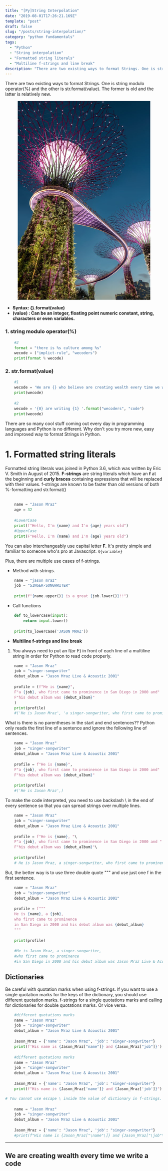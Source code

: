 ```yaml
---
title: "[Py]String Interpolation"
date: "2019-08-01T17:26:21.169Z"
template: "post"
draft: false
slug: "/posts/string-interpolation/"
category: "python fundamentals"
tags:
  - "Python"
  - "String interpolation"
  - "Formatted string literals"
  - "Multiline f-strings and line break"
description: "There are two existing ways to format Strings. One is string modulo operator(%) and the other is str.format(value). The former is old and the latter is relatively new"
---
```


There are two existing ways to format Strings. One is string modulo operator(%) and the other is str.format(value). The former is old and the latter is relatively new.

<figure>
    <img src="/media/20190802-photo1.jpeg" alt="unsplash-film">
    <!-- <figcaption>Splendid</figcaption> -->
</figure>

- **Syntax: {}.format(value)**
- **(value) : Can be an integer, floating point numeric constant, string, characters or even variables.**

### 1. string modulo operator(%)

```python
    #2
    format = "there is %s culture among %s"
    wecode = ("implict-rule", "wecoders")
    print(format % wecode)
```

### 2. str.format(value)

```python
    #1
    wecode = 'We are {} who believe are creating wealth every time we write {}'.format("wecoders", "code")
    print(wecode)

    #2
    wecode = '{0} are writing {1} '.format("wecoders", "code")
    print(wecode)
```

There are so many cool stuff coming out every day in programming languages and Python is no different. Why don't you try more new, easy and improved way to format Strings in Python.

# 1. Formatted string literals

Formatted string literals was joined in Python 3.6, which was written by Eric V. Smith in August of 2015. **F-strings** are string literals which have an **f** at the beginning and **curly braces** containing expressions that will be replaced with their values. f-strings are known to be faster than old versions of both %-formatting and str.format()

```python

    name = "Jason Mraz"
    age = 32

    #LowerCase
    print(f"Hello, I'm {name} and I'm {age} years old")
    #UpperCase
    print(F"Hello, I'm {name} and I'm {age} years old")
```

You can also interchangeably use capital letter **F.** It's pretty simple and familiar to someone who's pro at Javascript. `${variable}`

Plus, there are multiple use cases of f-strings.

- Method with strings.

```python
    name = "jason mraz"
    job = "SINGER-SONGWRITER"

    print(f"{name.upper()} is a great {job.lower()}!!")
```

- Call functions

```python
    def to_lowercase(input):
        return input.lower()

    print(to_lowercase('JASON MRAZ'))
```

- **Multiline f-strings and line break**

1. You always need to put an f(or F) in front of each line of a multiline string in order for Python to read code properly.

```python
    name = "Jason Mraz"
    job = "singer-songwriter"
    debut_album = "Jason Mraz Live & Acoustic 2001"

    profile = (f"He is {name}",
    F"a {job}, who first came to prominence in San Diego in 2000 and"
    F"his debut album was {debut_album}"
    )
    print(profile)
    #('He is Jason Mraz', 'a singer-songwriter, who first came to prominence in San Diego in 2000 andhis debut album was Jason Mraz Live & Acoustic 2001')
```

What is there is no parentheses in the start and end sentences?? Python only reads the first line of a sentence and ignore the following line of sentences.

```python
    name = "Jason Mraz"
    job = "singer-songwriter"
    debut_album = "Jason Mraz Live & Acoustic 2001"

    profile = f"He is {name}",
    F"a {job}, who first came to prominence in San Diego in 2000 and"
    F"his debut album was {debut_album}"

    print(profile)
    #('He is Jason Mraz',)
```

To make the code interpreted, you need to use backslash \ in the end of every sentence so that you can spread strings over multiple lines.

```python
    name = "Jason Mraz"
    job = "singer-songwriter"
    debut_album = "Jason Mraz Live & Acoustic 2001"

    profile = f"He is {name}, "\
    F"a {job}, who first came to prominence in San Diego in 2000 and " \
    F"his debut album was {debut_album}"\

    print(profile)
    # He is Jason Mraz, a singer-songwriter, who first came to prominence in San Diego in 2000 and his debut album was Jason Mraz Live & Acoustic 2001
```

But, the better way is to use three double quote """ and use just one f in the first sentence.

```python
    name = "Jason Mraz"
    job = "singer-songwriter"
    debut_album = "Jason Mraz Live & Acoustic 2001"

    profile = f"""
    He is {name}, a {job},
    who first came to prominence
    in San Diego in 2000 and his debut album was {debut_album}
    """

    print(profile)

    #He is Jason Mraz, a singer-songwriter,
    #who first came to prominence
    #in San Diego in 2000 and his debut album was Jason Mraz Live & Acoustic 2001
```

## Dictionaries

Be careful with quotation marks when using f-strings. If you want to use a single quotation marks for the keys of the dictionary, you should use different quotation marks. f-strings for a single quotations marks and calling for dictionaries for double quotations marks. Or vice versa.

```python
    #different quotations marks
    name = "Jason Mraz"
    job = "singer-songwriter"
    debut_album = "Jason Mraz Live & Acoustic 2001"

    Jason_Mraz = {'name': "Jason Mraz", 'job': "singer-songwriter"}
    print(f'His name is {Jason_Mraz["name"]} and {Jason_Mraz["job"]}')

    #different quotations marks
    name = "Jason Mraz"
    job = "singer-songwriter"
    debut_album = "Jason Mraz Live & Acoustic 2001"

    Jason_Mraz = {'name': "Jason Mraz", 'job': "singer-songwriter"}
    print(f"His name is {Jason_Mraz['name']} and {Jason_Mraz['job']}")
```

```python
# You cannot use escape \ inside the value of dictionary in f-strings.

    name = "Jason Mraz"
    job = "singer-songwriter"
    debut_album = "Jason Mraz Live & Acoustic 2001"

    Jason_Mraz = {'name': "Jason Mraz", 'job': "singer-songwriter"}
    #print(f"His name is {Jason_Mraz["\name"\]} and {Jason_Mraz["\job"\]}")
```

---

## We are creating wealth every time we write a code
